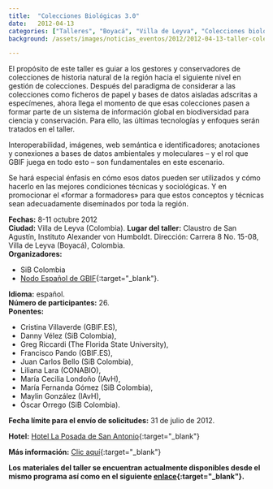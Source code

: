 ```yaml
---
title:  "Colecciones Biológicas 3.0"
date:   2012-04-13
categories: ["Talleres", "Boyacá", "Villa de Leyva", "Colecciones biológicas", "2012"]
background: /assets/images/noticias_eventos/2012/2012-04-13-taller-colecciones-3punto0.jpg

---
```

El propósito de este taller es guiar a los gestores y conservadores de colecciones de historia natural de la región hacia el siguiente nivel en gestión de colecciones. Después del paradigma de considerar a las colecciones como ficheros de papel y bases de datos aisladas adscritas a especímenes, ahora llega el momento de que esas colecciones pasen a formar parte de un sistema de información global en biodiversidad para ciencia y conservación. Para ello, las últimas tecnologías y enfoques serán tratados en el taller.

Interoperabilidad, imágenes, web semántica e identificadores; anotaciones y conexiones a bases de datos ambientales y moleculares – y el rol que GBIF juega en todo esto – son fundamentales en este escenario.

Se hará especial énfasis en cómo esos datos pueden ser utilizados y cómo hacerlo en las mejores condiciones técnicas y sociológicas. Y en promocionar el «formar a formadores» para que estos conceptos y técnicas sean adecuadamente diseminados por toda la región.

**Fechas:** 8-11 octubre 2012  
**Ciudad:** Villa de Leyva (Colombia).
**Lugar del taller:** Claustro de San Agustín, Instituto Alexander von Humboldt. Dirección: Carrera 8 No. 15-08, Villa de Leyva (Boyacá), Colombia.  
**Organizadores:** 
- SiB Colombia
- [Nodo Español de GBIF](https://www.gbif.es/){:target="_blank"}.

**Idioma:** español.  
**Número de participantes:** 26.  
**Ponentes:** 
- Cristina Villaverde (GBIF.ES), 
- Danny Vélez (SiB Colombia), 
- Greg Riccardi (The Florida State University), 
- Francisco Pando (GBIF.ES), 
- Juan Carlos Bello (SiB Colombia), 
- Liliana Lara (CONABIO), 
- María Cecilia Londoño (IAvH), 
- María Fernanda Gómez (SiB Colombia), 
- Maylin González (IAvH), 
- Óscar Orrego (SiB Colombia).
  
**Fecha límite para el envío de solicitudes:** 31 de julio de 2012.  

**Hotel:** [Hotel La Posada de San Antonio](http://www.hotellaposadadesanantonio.com/){:target="_blank"}

**Más información:** [Clic aquí](http://www.recibio.net/colecciones-biologicas-3-0/){:target="_blank"}

**Los materiales del taller se encuentran actualmente disponibles desde el mismo programa así como en el siguiente [enlace](http://www.recibio.net/colecciones-biologicas-3-0/?postTabs=2){:target="_blank"}.**
